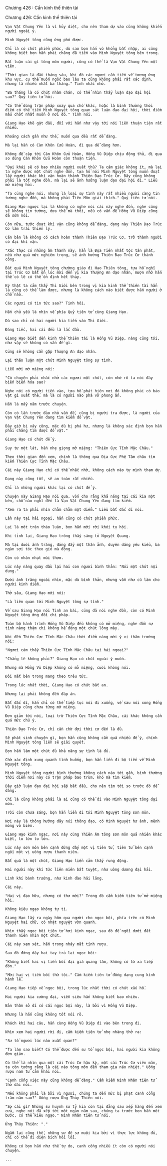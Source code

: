 




Chương 426 : Cần kinh thế thiên tài


Chương 426: Cần kinh thế thiên tài

	Vạn Vật Chung Yên là vì hủy diệt, cho nên tham dự vào cũng không khiến người ngoài ý.

	Minh Nguyệt tông cũng ứng phó được.

	Chỉ là có chút phiền phức, dù sao bọn hắn vô khổng bất nhập, ai cũng không biết bọn hắn phải chăng đã tiến vào Minh Nguyệt tông bên trong.

	Bất luận cái gì tông môn người, cũng có thể là Vạn Vật Chung Yên một viên.

	"Thời gian là đầu tháng sáu, khi đó các ngươi cần tiến về tương ứng khu vực, cụ thể muốn ngốc bao lâu ta cũng không phải rất xác định, nhưng là nhiều nhất ba tháng." Tinh nhắc nhở.

	"Ba tháng là có chút nhàm chán, có thể nhìn thấy luận đạo đại hội sao?" Quỷ tiên tử hỏi.

	"Có thể dùng trận pháp xoay qua chỗ khác, hoặc là bình thường thời điểm có thể tiến Minh Nguyệt tông quan sát luận đạo đại hội, thời điểm mấu chốt nhất muốn ở nơi đó." Tinh nói.

	Giang Hạo khẽ gật đầu, đối với hắn như vậy tới nói liền thuận tiện rất nhiều.

	Khoảng cách gần như thế, muốn qua đều rất dễ dàng.

	Mà lại hắn có Càn Khôn Cửu Hoàn, đi qua dễ dàng hơn.

	Không đề cập tới Càn Khôn Cửu Hoàn, Hồng Vũ Diệp chịu động thủ, đi qua so dùng Càn Khôn Cửu Hoàn còn thuận tiện.

	"Đại khái sẽ có bao nhiêu người xuất thủ? Ta cảm giác không ít, mà lại ta nghe được một chút nghe đồn, tựa hồ nói Minh Nguyệt tông muốn đoạt lấy người khác khí vận hoàn thành Thiên Đạo Trúc Cơ. Đây cũng không phải là tốt nghe đồn, mà lại sẽ ảnh hưởng luận đạo đại hội đi." Liễu mở miệng hỏi.

	"Ta cũng nghe nói, nhưng là loại sự tình này rất nhiều người càng tin tưởng nghe đồn, mà không phải Tiên Môn giải thích." Quỷ tiên tử nói.

	Giang Hạo ngược lại là không có nghe nói cái này nghe đồn, nghe cũng sẽ không tin tưởng, dựa thế mà thôi, nếu có vấn đề Hồng Vũ Diệp cũng đã sớm nói.

	Còn nữa, tước đoạt khí vận cũng không dễ dàng, dạng này Thiên Đạo Trúc Cơ làm trái thiên lý.

	Căn bản là không có cách hoàn thành Thiên Đạo Trúc Cơ, trở thành người có đại khí vận.

	"Xác thực có những âm thanh này, hẳn là Đọa Tiên nhất tộc tán phát, nếu như quá mức nghiêm trọng, sẽ ảnh hưởng Thiên Đạo Trúc Cơ thành công.

	Bất quá Minh Nguyệt tông chưởng giáo đi Hạo Thiên tông, tựa hồ nghĩ tại Trúc Cơ bất ổn lúc mời đến vị kia Thượng An đạo nhân, mượn nhờ hắn thế có lẽ có thể ổn định hết thảy.

	Kỳ thật ta cảm thấy Thi Giới bên trong vị kia kinh thế thiên tài hẳn là cũng có thể làm được, nhưng là không cách nào biết được hắn người ở chỗ nào.

	Các ngươi có tin tức sao?" Tinh hỏi.

	Hắn chủ yếu là nhìn về phía Quỷ tiên tử cùng Giang Hạo.

	Dù sao chỉ có hai người kia tiến vào Thi Giới.

	Đáng tiếc, hai cái đều là lắc đầu.

	Giang Hạo biết đến kinh thế thiên tài là Hồng Vũ Diệp, nàng cũng tới, như vậy sẽ không có vấn đề gì.

	Cũng sẽ không cần gặp Thượng An đạo nhân.

	Lại thảo luận một chút Minh Nguyệt tông sự tình.

	Liễu mới mở miệng nói:

	"Có chuyện phải nhắc nhở các ngươi một chút, còn nhớ rõ ta nói đáy biển biến hóa sao?

	Nghe nói có người tiến vào, tựa hồ phát hiện nơi đó không phải có bảo vật gì xuất thế, mà là có người nào phá vỡ phong ấn.

	Hẳn là mấy năm trước chuyện.

	Còn có lần trước đảo nhỏ vấn đề, cũng bị người tra được, là người của Vạn Vật Chung Yên đang tìm kiếm đồ vật.

	Bây giờ bị vây công, mặc dù bị phá hư, nhưng là không xác định bọn hắn phải chăng tìm được đồ vật."

	Giang Hạo có chút để ý.

	Suy tư một lát, hắn nhẹ giọng mở miệng: "Thiên Cực Tĩnh Mặc Châu."

	Theo thời gian đến xem, chính là thông qua Địa Cực Phệ Tâm châu tìm kiếm Thiên Cực Tĩnh Mặc Châu.

	Cái này Giang Hạo chỉ có thể nhắc nhở, không cách nào tự mình tham dự.

	Dạng này cũng tốt, sẽ an toàn rất nhiều.

	Chỉ là những người khác lại có chút để ý.

	Chuyện này Giang Hạo nói qua, vốn cho rằng khả năng tại cái kia một bên, chỗ nào nghĩ đến là Vạn Vật Chung Yên đang tìm kiếm.

	"Xem ra ta phải nhìn chằm chằm một điểm." Liễu bất đắc dĩ nói.

	Lần này tại hải ngoại, hắn cũng có chút phiền phức.

	Lại là một trận thảo luận, bọn hắn mới rời khỏi tụ hội.

	Khi tỉnh lại, Giang Hạo trông thấy sáng tỏ Nguyệt Quang.

	Mà tại dưới ánh trăng, đứng đấy một thân ảnh, duyên dáng yêu kiều, ba ngàn sợi tóc theo gió mà động.

	Còn có nhàn nhạt mùi thơm.

	Lúc này nàng quay đầu lại hai con ngươi bình thản: "Nói một chút nội dung."

	Dưới ánh trăng ngoái nhìn, mặc dù bình thản, nhưng vẫn như cũ làm cho người kinh diễm.

	Thở sâu, Giang Hạo mới nói:

	"Là liên quan tới Minh Nguyệt tông sự tình."

	Về sau Giang Hạo nói Tinh an bài, cũng đã nói nghe đồn, còn có Minh Nguyệt tông ứng đối chi pháp.

	Toàn bộ hành trình Hồng Vũ Diệp đều không có mở miệng, nghe đồn sự tình nàng thậm chí không hề động một chút lông mày.

	Nói đến Thiên Cực Tĩnh Mặc Châu thời điểm nàng mới ý vị thâm trường nói:

	"Ngươi cảm thấy Thiên Cực Tĩnh Mặc Châu tại hải ngoại?"

	"Chẳng lẽ không phải?" Giang Hạo có chút ngoài ý muốn.

	Nhưng mà Hồng Vũ Diệp không có mở miệng, cười không nói.

	Đôi mắt bên trong mang theo trêu tức.

	Trong lúc nhất thời, Giang Hạo có chút bất an.

	Nhưng lại phải không đến đáp án.

	Bất đắc dĩ, hắn chỉ có thể tiếp tục nói đi xuống, về sau nói xong Hồng Vũ Diệp cũng chưa từng mở miệng.

	Đơn giản tới nói, loại trừ Thiên Cực Tĩnh Mặc Châu, cái khác không cần quá mức chú ý.

	Thiên Đạo Trúc Cơ, chỉ cần chờ đợi thời cơ đến là đủ.

	Sẽ phát sinh chuyện gì, bọn hắn cũng không cần quá nhiều để ý, chính Minh Nguyệt tông liền sẽ giải quyết.

	Bọn hắn làm một chút đủ khả năng sự tình là đủ.

	Chờ xác định xung quanh tình huống, bọn hắn liền đi bộ tiến về Minh Nguyệt tông.

	Minh Nguyệt tông người bình thường không cách nào tới gần, bình thường thời điểm nơi này có trận pháp bao trùm, khó mà tìm kiếm.

	Bây giờ luận đạo đại hội sắp bắt đầu, cho nên tìm tới so trước đó dễ dàng.

	Chỉ là cũng không phải là ai cũng có thể đi vào Minh Nguyệt tông đại môn.

	Trời còn chưa sáng, bọn hắn liền đi tới Minh Nguyệt tông sơn môn.

	Nơi này là thông hướng dãy núi thông đạo, có Minh Nguyệt hư ảnh, mênh mông vô biên.

	Giang Hạo kinh ngạc, nơi này cùng Thiên Âm tông sơn môn quả nhiên khác biệt, to lớn to lớn.

	Lúc này sơn môn bên cạnh đứng đấy một vị tiên tử, tiên tử bên cạnh ngồi một vị uống rượu thanh niên.

	Bất quá là một chút, Giang Hạo liền cảm thấy rung động.

	Hai người này khí tức liên miên bất tuyệt, như uông dương đại hải.

	Linh khí bành trướng, như kinh đào hải lãng.

	Cái này.

	"Hai vị đạo hữu, nhưng có thư mời?" Trong đó cầm kiếm tiên tử mở miệng hỏi.

	Không kiêu ngạo không tự ti.

	Giang Hạo lấy ra ngày hôm qua người cho ngọc bội, phía trên có Minh Nguyệt hai chữ, có nhật nguyệt vờn quanh.

	Nhìn thấy ngọc bội tiên tử hơi kinh ngạc, sau đó để ngồi dưới đất thanh niên nhìn một chút.

	Cái này xem xét, hắn trong nháy mắt tỉnh rượu.

	Sau đó đứng dậy hai tay trả lại ngọc bội:

	"Không biết hai vị tiền bối đại giá quang lâm, không có từ xa tiếp đón."

	"Mời hai vị tiền bối thứ tội." Cầm kiếm tiên tử đồng dạng cung kính hành lễ.

	Giang Hạo tiếp về ngọc bội, trong lúc nhất thời có chút xấu hổ.

	Hai người kia cường đại, viễn siêu hắn không biết bao nhiêu.

	Bản thân sở dĩ có cái ngọc bội này, là bởi vì Hồng Vũ Diệp.

	Nhưng là hắn cũng không tốt nói rõ.

	Khách khí hai câu, hắn cùng Hồng Vũ Diệp đi vào bên trong đi.

	Nhìn xem hai người rời đi, cầm kiếm tiên tử nhẹ nhàng thở ra:

	"Sư tổ ngươi lúc nào xuất quan?"

	"Ta làm sao biết? Có thể được đến sư tổ ngọc bội, hai người kia không đơn giản.

	Có thể là nhìn qua một cái Trúc Cơ hậu kỳ, một cái Trúc Cơ viên mãn, ta còn tưởng rằng là cái nào tông môn đến tham gia náo nhiệt." Uống rượu nam tử cảm khái nói.

	"Canh cổng việc này cũng không dễ dàng." Cầm kiếm Ninh Nhân tiên tử thở dài nói.

	"Nếu không phải là bởi vì ngươi, chúng ta đến mức bị phạt canh cổng trăm năm sao?" Uống rượu Ứng Thủy Thiên nói.

	"Sợ cái gì? Những sư huynh sư tỷ kia còn tại đằng sau xếp hàng đến xem cửa, nghe nói đã xếp tới một ngàn năm sau, chúng ta trước bọn hắn một bước, có thể kiêu ngạo." Ninh Nhân tiên tử nói.

	Ứng Thủy Thiên: "."

	Ngẫm lại cũng thế, những sư đệ sư muội kia bởi vì thực lực không đủ, chỉ có thể đi diện bích hối lỗi.

	Không có bọn hắn như thế tự do, canh cổng nhiều ít còn có người nói chuyện.

	...




